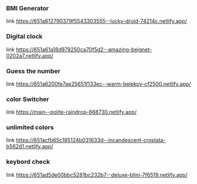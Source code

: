 
### BMI Generator
link https://651a612790379f5543303555--lucky-druid-74214c.netlify.app/

 ### Digital clock
link https://651a61a18d979250ca70f5d2--amazing-beignet-0202a7.netlify.app/

### Guess the number
link  https://651a6200fe7ae25651f133ec--warm-belekoy-cf2500.netlify.app/

### color Switcher 
link https://main--polite-raindrop-668730.netlify.app/

### unlimited colors
link https://651acfb65c185124b031633d--incandescent-crostata-b562d1.netlify.app/

### keybord check
link https://651ad5de00bbc5281bc232b7--deluxe-blini-7f6519.netlify.app/